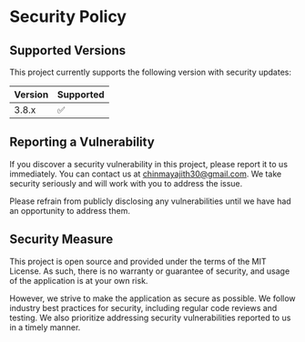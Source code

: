 # Security Policy

## Supported Versions

This project currently supports the following version with security updates:

| Version | Supported          |
| ------- | ------------------ |
| 3.8.x   | :white_check_mark: |

## Reporting a Vulnerability

If you discover a security vulnerability in this project, please report it to us immediately. You can contact us at [chinmayajith30@gmail.com](mailto:chinmayajith30@gmail.com). We take security seriously and will work with you to address the issue.

Please refrain from publicly disclosing any vulnerabilities until we have had an opportunity to address them.

## Security Measure
This project is open source and provided under the terms of the MIT License. As such, there is no warranty or guarantee of security, and usage of the application is at your own risk.

However, we strive to make the application as secure as possible. We follow industry best practices for security, including regular code reviews and testing. We also prioritize addressing security vulnerabilities reported to us in a timely manner.

